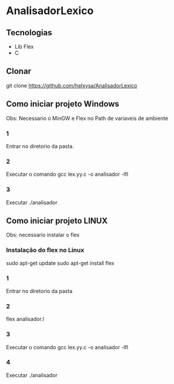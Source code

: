 # AnalisadorLexico

## Tecnologias
- Lib Flex
- C

## Clonar
git clone https://github.com/helxysa/AnalisadorLexico

## Como iniciar projeto Windows
Obs: Necessario o MinGW e Flex no Path de variaveis de ambiente
### 1
Entrar no diretorio da pasta.
### 2
Executar o comando gcc lex.yy.c -o analisador -lfl
### 3
Executar ./analisador

## Como iniciar projeto LINUX
Obs: necessario instalar o flex

### Instalação do flex no Linux

sudo apt-get update
sudo apt-get install flex

### 1
Entrar no diretorio da pasta
### 2
flex analisador.l
### 3
Executar o comando gcc lex.yy.c -o analisador -lfl
### 4
Executar ./analisador
